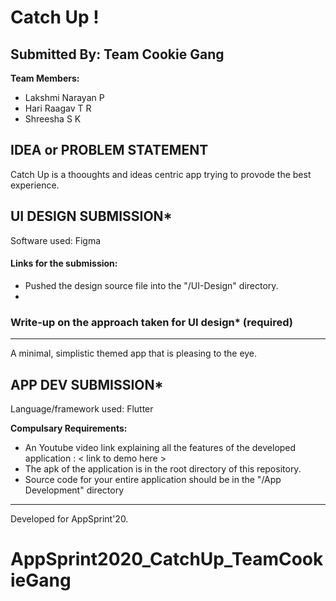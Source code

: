
# Catch Up !

  
## Submitted By: Team Cookie Gang

**Team Members:**
- Lakshmi Narayan P
- Hari Raagav T R 
- Shreesha S K

## IDEA or PROBLEM STATEMENT
Catch Up is a thooughts and ideas centric app trying to provode the best experience.

## UI DESIGN SUBMISSION*
Software used: Figma

#### Links for the submission: 
- Pushed the design source file into the "/UI-Design" directory.
-  

### Write-up on the approach taken for UI design* (required)
---
A minimal, simplistic themed app that is pleasing to the eye.


## APP DEV SUBMISSION*
Language/framework used: Flutter

**Compulsary Requirements:**
- An Youtube video link explaining all the features of the developed application : < link to demo here >
- The apk of the application is in the root directory of this repository.
- Source code for your entire application should be in the "/App Development" directory

---
Developed for AppSprint'20.




# AppSprint2020_CatchUp_TeamCookieGang